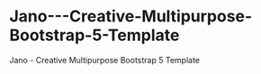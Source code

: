 # Jano---Creative-Multipurpose-Bootstrap-5-Template
Jano - Creative Multipurpose Bootstrap 5 Template
